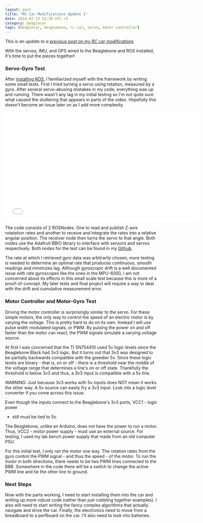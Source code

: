 ```yaml
---
layout: post
title: "RC Car Modifications Update 1"
date: 2014-02-13 22:30 UTC +5
category: beaglecar
tags: [beaglecar, beaglebone, rc car, servo, motor controller]
---
```


_This is an update to a [previous post on my RC car modifications](rc-car.html)_

With the servos, IMU, and GPS wired to the Beaglebone and ROS installed, it's
time to put the pieces together!

### Servo-Gyro Test

After [installing ROS](ros-on-beaglebone.html), I familiarized myself with the
framework by writing some small tests. First I tried turning a servo using
rotation, measured by a gyro. After several servo-abusing mistakes in my
code, everything was up and running. There wasn't any lag in my initial testing
so I'm not quite sure what caused the stuttering that appears in parts of the
video. Hopefully this doesn't become an issue later on as I add more complexity.

<iframe width="640" height="360" src="//www.youtube.com/embed/Js2NODN_0wM" frameborder="0" allowfullscreen></iframe>

The code consists of 2 ROSNodes. One to read and publish Z-axis rotatation rates
and another to receive and integrate the rates into a relative angular position.
The receiver node then turns the servo to that angle. Both nodes use the 
Adafruit BBIO library to interface with sensors and servos respectively.
Both nodes for the test can be found in my [Github](https://github.com/BunsenMcDubbs/beaglecar/tree/master/src/gyro-tests).

The rate at which I retrieved gyro data was arbitrarily chosen, more testing
is needed to determine an optimal rate that produces continuous, smooth readings
and minimizes lag. Although gyroscopic drift is a well documented issue with
rate gyroscopes like the ones in the MPU-6050, I am not concerned about its
effects in this small scale test because this is more of a proof-of-concept.
My later tests and final project will require a way to deal with the drift and
cumulative measurement error.

### Motor Controller and Motor-Gyro Test

Driving the motor controller is surprisingly similar to the servo. For these simple motors, the only way to control the speed of an electric motor is by varying
the voltage. This is pretty hard to do on its own. Instead I will use pulse
width modulated signals, or PWM. By pulsing the power on and off faster than the
motor can react, the PWM signals simulate a varying voltage source.

At first I was concerned that the TI SN754410 used 5v logic levels since the
Beaglebone Black had 3v3 logic. But it turns out that 3v3 was designed to be
partially backwards compatible with the greedier 5v. Since these logic levels
are binary - that is, on or off - there is a threshold near the middle of the
voltage range that determines a line's on or off state. Thankfully the threshold
is below 3v3 and thus, a 3v3 input is compatible with a 5v line.

WARNING: Just because 3v3 works with 5v inputs does NOT mean it works the other
way. A 5v source can easily fry a 3v3 input. Look into a logic level converter
if you come across this issue.

Even though the inputs connect to the Beaglebone's 3v3 ports, VCC1 - logic power
- still must be tied to 5v.

The Beaglebone, unlike an Arduino, does not have the power to run a motor. Thus,
VCC2 - motor power supply - must use an external source. For testing, I used my 
lab bench power supply that made from an old computer PSU.

For this initial test, I only ran the motor one way. The rotation rates from the
gyro control the PWM signal - and thus the speed - of the motor. To run the 
motor in both directions, there needs to be two PWM lines connected to the BBB.
Somewhere in the code there will be a switch to change the active PWM line and
tie the other line to ground.

### Next Steps

Now with the parts working, I need to start installing them into the car and 
writing up more robust code (rather than just cobbling together examples).
I also will need to start writing the fancy complex algorithms that actually
navigate and drive the car. Finally, the electronics need to move from a
breadboard to a perfboard on the car. I'll also need to look into batteries.

